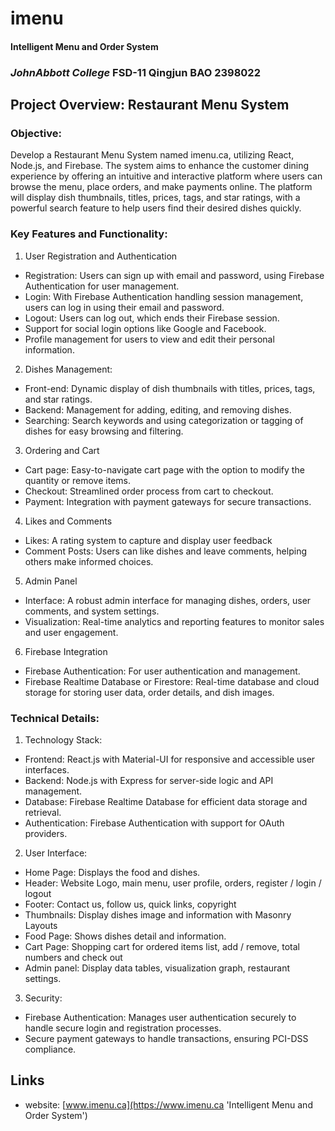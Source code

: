# imenu
#### Intelligent Menu and Order System

### *JohnAbbott College* FSD-11 Qingjun BAO 2398022

## Project Overview: Restaurant Menu System

### Objective: 
Develop a Restaurant Menu System named imenu.ca, utilizing React, Node.js, and Firebase. The system aims to enhance the customer dining experience by offering an intuitive and interactive platform where users can browse the menu, place orders, and make payments online. The platform will display dish thumbnails, titles, prices, tags, and star ratings, with a powerful search feature to help users find their desired dishes quickly.

### Key Features and Functionality:
1. User Registration and Authentication
- Registration: Users can sign up with email and password, using Firebase Authentication for user management.
- Login: With Firebase Authentication handling session management, users can log in using their email and password.
- Logout: Users can log out, which ends their Firebase session.
- Support for social login options like Google and Facebook.
- Profile management for users to view and edit their personal information.
2. Dishes Management:
- Front-end: Dynamic display of dish thumbnails with titles, prices, tags, and star ratings.
- Backend: Management for adding, editing, and removing dishes.
- Searching: Search keywords and using categorization or tagging of dishes for easy browsing and filtering.
3. Ordering and Cart
- Cart page: Easy-to-navigate cart page with the option to modify the quantity or remove items.
- Checkout: Streamlined order process from cart to checkout.
- Payment: Integration with payment gateways for secure transactions.
4. Likes and Comments
- Likes: A rating system to capture and display user feedback
- Comment Posts: Users can like dishes and leave comments, helping others make informed choices.
5. Admin Panel
- Interface: A robust admin interface for managing dishes, orders, user comments, and system settings.
- Visualization: Real-time analytics and reporting features to monitor sales and user engagement.
6. Firebase Integration
- Firebase Authentication: For user authentication and management.
- Firebase Realtime Database or Firestore: Real-time database and cloud storage for storing user data, order details, and dish images. 


### Technical Details:
1. Technology Stack:
- Frontend: React.js with Material-UI for responsive and accessible user interfaces.
- Backend: Node.js with Express for server-side logic and API management.
- Database: Firebase Realtime Database for efficient data storage and retrieval.
- Authentication: Firebase Authentication with support for OAuth providers.
2. User Interface:
- Home Page: Displays the food and dishes.
-	Header: Website Logo, main menu, user profile, orders, register / login / logout
-	Footer: Contact us, follow us, quick links, copyright
-	Thumbnails: Display dishes image and information with Masonry Layouts
- Food Page: Shows dishes detail and information.
- Cart Page: Shopping cart for ordered items list, add / remove, total numbers and check out
- Admin panel: Display data tables, visualization graph, restaurant settings.
3. Security:
- Firebase Authentication: Manages user authentication securely to handle secure login and registration processes.
- Secure payment gateways to handle transactions, ensuring PCI-DSS compliance.


## Links
- website: [www.imenu.ca](https://www.imenu.ca 'Intelligent Menu and Order System')
